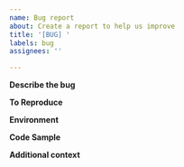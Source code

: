 ```yaml
---
name: Bug report
about: Create a report to help us improve
title: '[BUG] '
labels: bug
assignees: ''

---
```


**Describe the bug**

**To Reproduce**

**Environment**

**Code Sample**

**Additional context**
